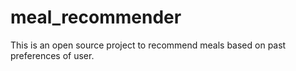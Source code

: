 # meal_recommender
This is an open source project to recommend meals based on past preferences of user. 
